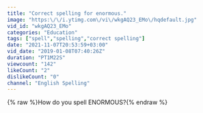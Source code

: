 ```yaml
---
title: "Correct spelling for enormous."
image: "https:\/\/i.ytimg.com\/vi\/wkgAQ23_EMo\/hqdefault.jpg"
vid_id: "wkgAQ23_EMo"
categories: "Education"
tags: ["spell","spelling","correct spelling"]
date: "2021-11-07T20:53:59+03:00"
vid_date: "2019-01-08T07:40:26Z"
duration: "PT1M22S"
viewcount: "142"
likeCount: "2"
dislikeCount: "0"
channel: "English Spelling"
---
```

{% raw %}How do you spell ENORMOUS?{% endraw %}
